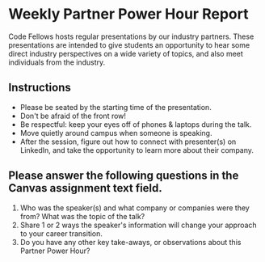 # Weekly Partner Power Hour Report

Code Fellows hosts regular presentations by our industry partners. These presentations are intended to give students an opportunity to hear some direct industry perspectives on a wide variety of topics, and also meet individuals from the industry.

## Instructions

- Please be seated by the starting time of the presentation.
- Don't be afraid of the front row!
- Be respectful: keep your eyes off of phones & laptops during the talk.
- Move quietly around campus when someone is speaking.
- After the session, figure out how to connect with presenter(s) on LinkedIn, and take the opportunity to learn more about their company.

## Please answer the following questions in the Canvas assignment text field.

1. Who was the speaker(s) and what company or companies were they from? What was the topic of the talk?
1. Share 1 or 2 ways the speaker's information will change your approach to your career transition.
1. Do you have any other key take-aways, or observations about this Partner Power Hour?
